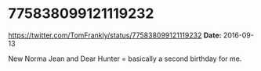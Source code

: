 # 775838099121119232
https://twitter.com/TomFrankly/status/775838099121119232
**Date:** 2016-09-13

New Norma Jean and Dear Hunter = basically a second birthday for me.
